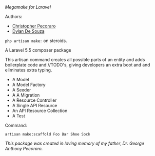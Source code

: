 *Megamake for Laravel*

Authors:
* [Christopher Pecoraro](https://github.com/chris__pecoraro)
* [Dylan De Souza](https://github.com/dylan-dpc)

`php artisan make:` on steroids.

A Laravel 5.5 composer package

This artisan command creates all possible parts of an entity and adds boilerplate code and //TODO's, giving developers an extra boot and and eliminates extra typing.

* A Model
* A Model Factory
* A Seeder
* A A Migration
* A Resource Controller
* A Single API Resource
* An API Resource Collection
* A Test

Command:

`artisan make:scaffold Foo Bar Shoe Sock`


_This package was created in loving memory of my father, Dr. George Anthony Pecoraro._
